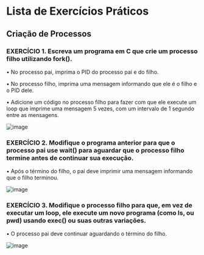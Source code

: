 # Lista de Exercícios Práticos 
## Criação de Processos


### EXERCÍCIO 1. Escreva um programa em C que crie um processo filho utilizando fork().
•	No processo pai, imprima o PID do processo pai e do filho.

•	No processo filho, imprima uma mensagem informando que ele é o filho e o PID dele.

•	Adicione um código no processo filho para fazer com que ele execute um loop que imprime uma mensagem 5 vezes, com um intervalo de 1 segundo entre as mensagens.

![image](https://github.com/user-attachments/assets/58074426-c210-4f36-b54b-34101a91e666)

### EXERCÍCIO 2. Modifique o programa anterior para que o processo pai use wait() para aguardar que o processo filho termine antes de continuar sua execução.
•	Após o término do filho, o pai deve imprimir uma mensagem informando que o filho terminou.

![image](https://github.com/user-attachments/assets/6466bf6a-ef1a-4998-9d54-67437823fb4d)

### EXERCÍCIO 3. Modifique o processo filho para que, em vez de executar um loop, ele execute um novo programa (como ls, ou pwd) usando exec() ou suas outras variações.
•	O processo pai deve continuar aguardando o término do filho.

![image](https://github.com/user-attachments/assets/a261bd5c-7ecd-4df8-a22f-c9932cfc27e9)
